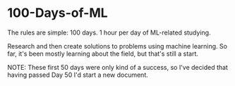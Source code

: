 # 100-Days-of-ML
The rules are simple:
100 days. 1 hour per day of ML-related studying.

Research and then create solutions to problems using machine learning.
So far, it's been mostly learning about the field, but that's still a start.

NOTE: These first 50 days were only kind of a success, so I've decided that having passed Day 50 I'd start a new document.
